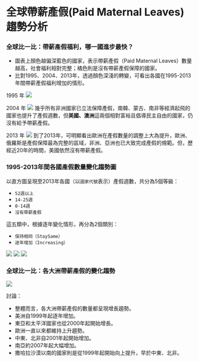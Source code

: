 # 全球帶薪產假(Paid Maternal Leaves)趨勢分析

### 全球比一比：帶薪產假福利，哪一國進步最快？

-    圖表上顏色越偏深藍色的國家，表示帶薪產假（Paid Maternal Leaves）數量越高，社會福利相對完整；橘色則是沒有帶薪產假保障的國家。
-    比對1995、2004、2013年，透過顏色深淺的轉變，可看出各國在1995-2013年間帶薪產假福利增加的情形。


1995 年
![](./visualization/1995.png)


2004 年
![](./visualization/2004.png)
幾乎所有非洲國家已立法保障產假，南韓、蒙古、南非等經濟起飛的國家也提升了產假週數，但**美國、澳洲**這兩個相對富裕且倡導民主自由的國家，仍沒有給予帶薪產假。


2013 年
![](./visualization/2013.png)
到了2013年，可明顯看出歐洲在產假數量的調整上大為提升，歐洲、俄羅斯是產假保障最為完整的區域，非洲、亞洲也已大致完成產假的規範。但，歷經近20年的時間，美國依然沒有帶薪產假。

### 1995-2013年間各國產假數量變化趨勢圖

以直方圖呈現至2013年各國（以`國家代號`表示）產假週數，共分為5個等級：
  * `52週以上`
  * `14-25週`
  * `0-14週`
  * `沒有帶薪產假`

這五類中，根據逐年變化情形，再分為2個類別：
  * `保持相同（StaySame）`
  * `逐年增加（Increasing）`

![](./visualization/week52.png)
![](./visualization/week_compare.png)
![](./visualization/no_leave.png)

### 全球比一比：各大洲帶薪產假的變化趨勢

![](./visualization/comapre_global_trend.png)

討論：
* 整體而言，各大洲帶薪產假的數量都呈現增長趨勢。
* 美洲自1999年起逐年增加。
* 東亞和太平洋國家也從2000年起開始增長。
* 歐洲一直以來都維持上升趨勢。
* 中東、北非自2001年起開始增加。
* 南亞約2007年起大幅增加。
* 撒哈拉沙漠以南的國家則是從1999年起開始向上提升，早於中東、北非。